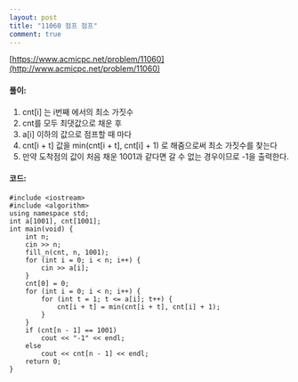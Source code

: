 ```yaml
---
layout: post
title: "11060 점프 점프"
comment: true
---
```

[https://www.acmicpc.net/problem/11060](http://www.acmicpc.net/problem/11060)

#### **풀이:**
1. cnt[i] 는 i번째 에서의 최소 가짓수
2. cnt를 모두 최댓값으로 채운 후
3. a[i] 이하의 값으로 점프할 때 마다
4. cnt[i + t] 값을 min(cnt[i + t], cnt[i] + 1) 로 해줌으로써 최소 가짓수를 찾는다
5. 만약 도착점의 값이 처음 채운 1001과 같다면 갈 수 없는 경우이므로 -1을 출력한다.

#### **코드:**

```
#include <iostream>
#include <algorithm>
using namespace std;
int a[1001], cnt[1001];
int main(void) {
	int n;
	cin >> n;
	fill_n(cnt, n, 1001);
	for (int i = 0; i < n; i++) {
		cin >> a[i];
	}
	cnt[0] = 0;
	for (int i = 0; i < n; i++) {
		for (int t = 1; t <= a[i]; t++) {
			cnt[i + t] = min(cnt[i + t], cnt[i] + 1);
		}
	}
	if (cnt[n - 1] == 1001)
		cout << "-1" << endl;
	else
		cout << cnt[n - 1] << endl;
	return 0;
}
```

